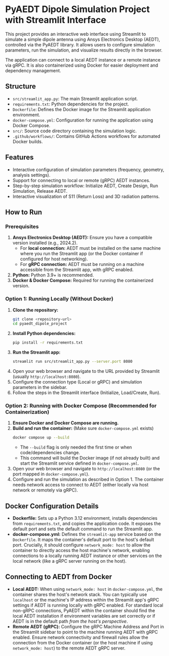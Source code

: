 # PyAEDT Dipole Simulation Project with Streamlit Interface

This project provides an interactive web interface using Streamlit to simulate a simple dipole antenna using Ansys Electronics Desktop (AEDT), controlled via the PyAEDT library. It allows users to configure simulation parameters, run the simulation, and visualize results directly in the browser.

The application can connect to a local AEDT instance or a remote instance via gRPC. It is also containerized using Docker for easier deployment and dependency management.

## Structure

- `src/streamlit_app.py`: The main Streamlit application script.
- `requirements.txt`: Python dependencies for the project.
- `Dockerfile`: Defines the Docker image for the Streamlit application environment.
- `docker-compose.yml`: Configuration for running the application using Docker Compose.
- `src/`: Source code directory containing the simulation logic.
- `.github/workflows/`: Contains GitHub Actions workflows for automated Docker builds.

## Features

- Interactive configuration of simulation parameters (frequency, geometry, analysis settings).
- Support for connecting to local or remote (gRPC) AEDT instances.
- Step-by-step simulation workflow: Initialize AEDT, Create Design, Run Simulation, Release AEDT.
- Interactive visualization of S11 (Return Loss) and 3D radiation patterns.

## How to Run

### Prerequisites

1.  **Ansys Electronics Desktop (AEDT):** Ensure you have a compatible version installed (e.g., 2024.2).
    *   For **local connection:** AEDT must be installed on the same machine where you run the Streamlit app (or the Docker container if configured for host networking).
    *   For **gRPC connection:** AEDT must be running on a machine accessible from the Streamlit app, with gRPC enabled.
2.  **Python:** Python 3.9+ is recommended.
3.  **Docker & Docker Compose:** Required for running the containerized version.

### Option 1: Running Locally (Without Docker)

1.  **Clone the repository:**
    ```bash
    git clone <repository-url>
    cd pyaedt_dipole_project
    ```
2.  **Install Python dependencies:**
    ```bash
    pip install -r requirements.txt
    ```
3.  **Run the Streamlit app:**
    ```bash
    streamlit run src/streamlit_app.py --server.port 8080
    ```
4.  Open your web browser and navigate to the URL provided by Streamlit (usually `http://localhost:8080`).
5.  Configure the connection type (Local or gRPC) and simulation parameters in the sidebar.
6.  Follow the steps in the Streamlit interface (Initialize, Load/Create, Run).

### Option 2: Running with Docker Compose (Recommended for Containerization)

1.  **Ensure Docker and Docker Compose are running.**
2.  **Build and run the container:** (Make sure `docker-compose.yml` exists)
    ```bash
    docker compose up --build
    ```
    *   The `--build` flag is only needed the first time or when code/dependencies change.
    *   This command will build the Docker image (if not already built) and start the Streamlit service defined in `docker-compose.yml`.
3.  Open your web browser and navigate to `http://localhost:8080` (or the port mapped in `docker-compose.yml`).
4.  Configure and run the simulation as described in Option 1. The container needs network access to connect to AEDT (either locally via host network or remotely via gRPC).

## Docker Configuration Details

-   **Dockerfile:** Sets up a Python 3.12 environment, installs dependencies from `requirements.txt`, and copies the application code. It exposes the default port and sets the default command to run the Streamlit app.
-   **docker-compose.yml:** Defines the `streamlit-app` service based on the `Dockerfile`. It maps the container's default port to the host's default port. Crucially, it should configure `network_mode: host` to allow the container to directly access the host machine's network, enabling connections to a locally running AEDT instance or other services on the local network (like a gRPC server running on the host).

## Connecting to AEDT from Docker

-   **Local AEDT:** When using `network_mode: host` in `docker-compose.yml`, the container shares the host's network stack. You can typically use `localhost` or the machine's IP address within the Streamlit app's gRPC settings if AEDT is running locally with gRPC enabled. For standard local non-gRPC connections, PyAEDT within the container should find the local AEDT installation if environment variables are set correctly or if AEDT is in the default path *from the host's perspective*.
-   **Remote AEDT (gRPC):** Configure the gRPC Machine Address and Port in the Streamlit sidebar to point to the machine running AEDT with gRPC enabled. Ensure network connectivity and firewall rules allow the connection from the Docker container (or the host machine if using `network_mode: host`) to the remote AEDT gRPC server.

